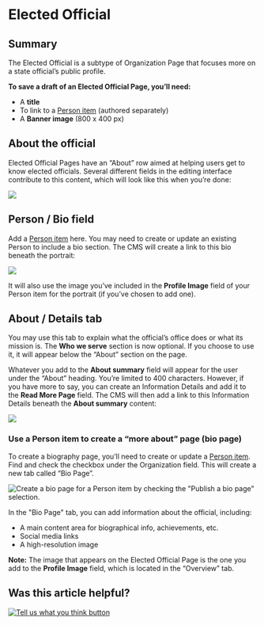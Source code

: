# Elected Official

## Summary

The Elected Official is a subtype of Organization Page that focuses more on a state official’s public profile.

**To save a draft of an Elected Official Page, you’ll need:**

* A **title**
* To link to a [Person item](../person-items.md) \(authored separately\)
* A **Banner image** \(800 x 400 px\)

## About the official

Elected Official Pages have an “About” row aimed at helping users get to know elected officials. Several different fields in the editing interface contribute to this content, which will look like this when you’re done:

![](https://cdn-images-1.medium.com/max/1000/1*24beL6wjbzfc6v8ZC7CRKA.jpeg)

## Person / Bio field

Add a [Person item](../person-items.md) here. You may need to create or update an existing Person to include a bio section.  The CMS will create a link to this bio beneath the portrait:

![](https://cdn-images-1.medium.com/max/800/1*9RLcw13BaG3cYCLjCHzoFQ.jpeg)

It will also use the image you’ve included in the **Profile Image** field of your Person item for the portrait \(if you’ve chosen to add one\).

## About / Details tab

You may use this tab to explain what the official’s office does or what its mission is. The **Who we serve** section is now optional. If you choose to use it, it will appear below the “About” section on the page.

Whatever you add to the **About summary** field will appear for the user under the “About” heading. You’re limited to 400 characters. However, if you have more to say, you can create an Information Details and add it to the **Read More Page** field. The CMS will then add a link to this Information Details beneath the **About summary** content:

![](https://cdn-images-1.medium.com/max/800/1*x_dqfVNYkRdBjcPTplahlg.jpeg)

### Use a Person item to create a “more about” page \(bio page\)

To create a biography page, you’ll need to create or update a [Person item](../person-items.md). Find and check the checkbox under the Organization field. This will create a new tab called “Bio Page”.

![Create a bio page for a Person item by checking the &quot;Publish a bio page&quot; selection.](../../.gitbook/assets/person_bio-page_screenshot_marked%20%281%29.png)

 In the "Bio Page" tab, you can add information about the official, including:

* A main content area for biographical info, achievements, etc.
* Social media links
* A high-resolution image

**Note:** The image that appears on the Elected Official Page is the one you add to the **Profile Image** field, which is located in the “Overview” tab.

## Was this article helpful?

[![Tell us what you think button](https://blobscdn.gitbook.com/v0/b/gitbook-28427.appspot.com/o/assets%2F-LJ04qJGAHkvdE13BfdG%2F-LSz77NBAwnSNpMPT3df%2F-LSz7xSmyKXltd4avaCt%2FKB%20survey%20button%20POC%202.png?alt=media&token=8d071cab-8b95-48a3-a332-13e3fc8d9f96)](https://massgov.formstack.com/forms/mass_gov_knowledge_base_feedback?article=elected-official)

